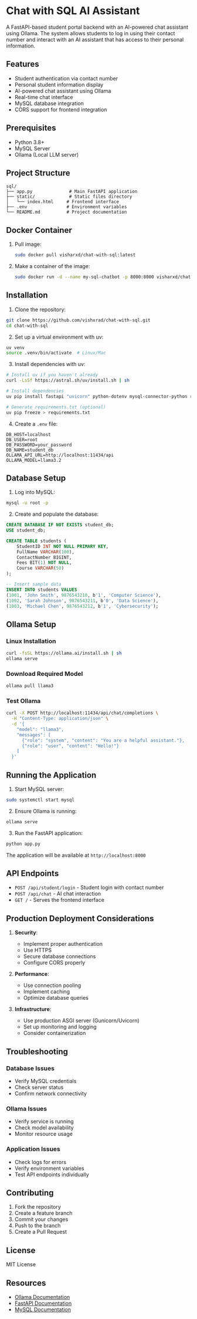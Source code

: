 # Chat with SQL AI Assistant

A FastAPI-based student portal backend with an AI-powered chat assistant using Ollama. The system allows students to log in using their contact number and interact with an AI assistant that has access to their personal information.

## Features

- Student authentication via contact number
- Personal student information display
- AI-powered chat assistant using Ollama
- Real-time chat interface
- MySQL database integration
- CORS support for frontend integration

## Prerequisites

- Python 3.8+
- MySQL Server
- Ollama (Local LLM server)


## Project Structure

```
sql/
├── app.py              # Main FastAPI application
├── static/             # Static files directory
│   └── index.html     # Frontend interface
├── .env               # Environment variables
└── README.md          # Project documentation
```

## Docker Container

1. Pull image:
   ```bash
   sudo docker pull visharxd/chat-with-sql:latest
   ```

2. Make a container of the image:
    ```bash
    sudo docker run -d --name my-sql-chatbot -p 8000:8000 visharxd/chat-with-sql:latest
    ```

## Installation

1. Clone the repository:
```bash
git clone https://github.com/vishxrad/chat-with-sql.git
cd chat-with-sql
```

2. Set up a virtual environment with uv:
```bash
uv venv
source .venv/bin/activate  # Linux/Mac
```

3. Install dependencies with uv:
```bash
# Install uv if you haven't already
curl -LsSf https://astral.sh/uv/install.sh | sh

# Install dependencies
uv pip install fastapi "uvicorn" python-dotenv mysql-connector-python requests

# Generate requirements.txt (optional)
uv pip freeze > requirements.txt
```

4. Create a `.env` file:
```env
DB_HOST=localhost
DB_USER=root
DB_PASSWORD=your_password
DB_NAME=student_db
OLLAMA_API_URL=http://localhost:11434/api
OLLAMA_MODEL=llama3.2
```

## Database Setup

1. Log into MySQL:
```bash
mysql -u root -p
```

2. Create and populate the database:
```sql
CREATE DATABASE IF NOT EXISTS student_db;
USE student_db;

CREATE TABLE students (
    StudentID INT NOT NULL PRIMARY KEY,
    FullName VARCHAR(100),
    ContactNumber BIGINT,
    Fees BIT(1) NOT NULL, 
    Course VARCHAR(50)
);

-- Insert sample data
INSERT INTO students VALUES 
(1001, 'John Smith', 9876543210, b'1', 'Computer Science'),
(1002, 'Sarah Johnson', 9876543211, b'0', 'Data Science'),
(1003, 'Michael Chen', 9876543212, b'1', 'Cybersecurity');
```

## Ollama Setup

### Linux Installation
```bash
curl -fsSL https://ollama.ai/install.sh | sh
ollama serve
```

### Download Required Model
```bash
ollama pull llama3
```

### Test Ollama
```bash
curl -X POST http://localhost:11434/api/chat/completions \
  -H "Content-Type: application/json" \
  -d '{
    "model": "llama3",
    "messages": [
      {"role": "system", "content": "You are a helpful assistant."},
      {"role": "user", "content": "Hello!"}
    ]
  }'
```

## Running the Application

1. Start MySQL server:
```bash
sudo systemctl start mysql
```

2. Ensure Ollama is running:
```bash
ollama serve
```

3. Run the FastAPI application:
```bash
python app.py
```

The application will be available at `http://localhost:8000`

## API Endpoints

- `POST /api/student/login` - Student login with contact number
- `POST /api/chat` - AI chat interaction
- `GET /` - Serves the frontend interface

## Production Deployment Considerations

1. **Security**:
   - Implement proper authentication
   - Use HTTPS
   - Secure database connections
   - Configure CORS properly

2. **Performance**:
   - Use connection pooling
   - Implement caching
   - Optimize database queries

3. **Infrastructure**:
   - Use production ASGI server (Gunicorn/Uvicorn)
   - Set up monitoring and logging
   - Consider containerization

## Troubleshooting

### Database Issues
- Verify MySQL credentials
- Check server status
- Confirm network connectivity

### Ollama Issues
- Verify service is running
- Check model availability
- Monitor resource usage

### Application Issues
- Check logs for errors
- Verify environment variables
- Test API endpoints individually

## Contributing

1. Fork the repository
2. Create a feature branch
3. Commit your changes
4. Push to the branch
5. Create a Pull Request

## License

MIT License

## Resources

- [Ollama Documentation](https://github.com/ollama/ollama)
- [FastAPI Documentation](https://fastapi.tiangolo.com/)
- [MySQL Documentation](https://dev.mysql.com/doc/)
